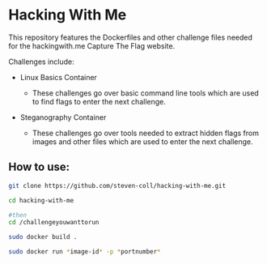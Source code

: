 # Hacking With Me

This repository features the Dockerfiles and other challenge files needed for the hackingwith.me Capture The Flag website.

Challenges include:

- Linux Basics Container
  - These challenges go over basic command line tools which are used to find flags to enter the next challenge.
  
- Steganography Container
  - These challenges go over tools needed to extract hidden flags from images and other files which are used to enter the next challenge.

## How to use:

````bash
git clone https://github.com/steven-coll/hacking-with-me.git

cd hacking-with-me

#then
cd /challengeyouwanttorun

sudo docker build .

sudo docker run *image-id* -p *portnumber*
````
